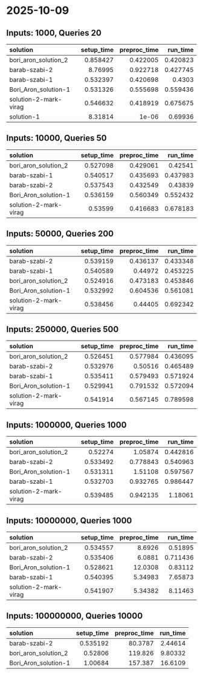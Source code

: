 # 2025-10-09

## Inputs: 1000, Queries 20

| solution              |   setup_time |   preproc_time |   run_time |
|:----------------------|-------------:|---------------:|-----------:|
| bori_aron_solution_2  |     0.858427 |       0.422005 |   0.420823 |
| barab-szabi-2         |     8.76995  |       0.922718 |   0.427745 |
| barab-szabi-1         |     0.532397 |       0.420698 |   0.4303   |
| Bori_Aron_solution-1  |     0.531326 |       0.555698 |   0.559436 |
| solution-2-mark-virag |     0.546632 |       0.418919 |   0.675675 |
| solution-1            |     8.31814  |       1e-06    |   0.69936  |

## Inputs: 10000, Queries 50

| solution              |   setup_time |   preproc_time |   run_time |
|:----------------------|-------------:|---------------:|-----------:|
| bori_aron_solution_2  |     0.527098 |       0.429061 |   0.42541  |
| barab-szabi-1         |     0.540517 |       0.435693 |   0.437983 |
| barab-szabi-2         |     0.537543 |       0.432549 |   0.43839  |
| Bori_Aron_solution-1  |     0.536159 |       0.560349 |   0.552432 |
| solution-2-mark-virag |     0.53599  |       0.416683 |   0.678183 |

## Inputs: 50000, Queries 200

| solution              |   setup_time |   preproc_time |   run_time |
|:----------------------|-------------:|---------------:|-----------:|
| barab-szabi-2         |     0.539159 |       0.436137 |   0.433348 |
| barab-szabi-1         |     0.540589 |       0.44972  |   0.453225 |
| bori_aron_solution_2  |     0.524916 |       0.473183 |   0.453846 |
| Bori_Aron_solution-1  |     0.532992 |       0.604536 |   0.561081 |
| solution-2-mark-virag |     0.538456 |       0.44405  |   0.692342 |

## Inputs: 250000, Queries 500

| solution              |   setup_time |   preproc_time |   run_time |
|:----------------------|-------------:|---------------:|-----------:|
| bori_aron_solution_2  |     0.526451 |       0.577984 |   0.436095 |
| barab-szabi-2         |     0.532976 |       0.50516  |   0.465489 |
| barab-szabi-1         |     0.535411 |       0.579493 |   0.571924 |
| Bori_Aron_solution-1  |     0.529941 |       0.791532 |   0.572094 |
| solution-2-mark-virag |     0.541914 |       0.567145 |   0.789598 |

## Inputs: 1000000, Queries 1000

| solution              |   setup_time |   preproc_time |   run_time |
|:----------------------|-------------:|---------------:|-----------:|
| bori_aron_solution_2  |     0.52274  |       1.05874  |   0.442816 |
| barab-szabi-2         |     0.533492 |       0.778843 |   0.540963 |
| Bori_Aron_solution-1  |     0.531311 |       1.51108  |   0.597567 |
| barab-szabi-1         |     0.532703 |       0.932765 |   0.986447 |
| solution-2-mark-virag |     0.539485 |       0.942135 |   1.18061  |

## Inputs: 10000000, Queries 1000

| solution              |   setup_time |   preproc_time |   run_time |
|:----------------------|-------------:|---------------:|-----------:|
| bori_aron_solution_2  |     0.534557 |        8.6926  |   0.51895  |
| barab-szabi-2         |     0.535406 |        6.0881  |   0.711436 |
| Bori_Aron_solution-1  |     0.528621 |       12.0308  |   0.83112  |
| barab-szabi-1         |     0.540395 |        5.34983 |   7.65873  |
| solution-2-mark-virag |     0.541907 |        5.34382 |   8.11463  |

## Inputs: 100000000, Queries 10000

| solution             |   setup_time |   preproc_time |   run_time |
|:---------------------|-------------:|---------------:|-----------:|
| barab-szabi-2        |     0.535192 |        80.3787 |    2.44614 |
| bori_aron_solution_2 |     0.52806  |       119.826  |    9.80332 |
| Bori_Aron_solution-1 |     1.00684  |       157.387  |   16.6109  |